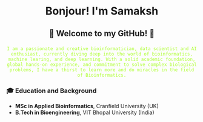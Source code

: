 # <p align="center">Bonjour! I'm Samaksh</p>

## <p align="center">👾 Welcome to my GitHub! 👾</p> 
<p align="center"><code style="color : greenyellow;">I am a passionate and creative bioinformatician, data scientist and AI enthusiast, currently diving deep into the world of bioinformatics, machine learing, and deep learning. With a solid academic foundation, global hands-on experience, and commitment to solve complex biological problems, I have a thirst to learn more and do miracles in the field of Bioinformatics.</code></p>



### 🎓 **Education and Background**
- **MSc in Applied Bioinformatics**, Cranfield University (UK)
- **B.Tech in Bioengineering**, VIT Bhopal University (India)
